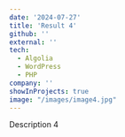 ```yaml
---
date: '2024-07-27'
title: 'Result 4'
github: ''
external: ''
tech:
  - Algolia
  - WordPress
  - PHP
company: ''
showInProjects: true
image: "/images/image4.jpg"
---
```


Description 4
